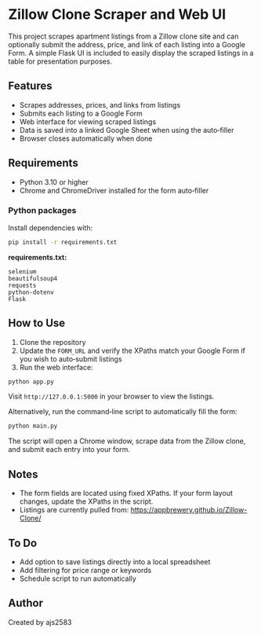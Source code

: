 # Zillow Clone Scraper and Web UI

This project scrapes apartment listings from a Zillow clone site and can optionally submit the address, price, and link of each listing into a Google Form. A simple Flask UI is included to easily display the scraped listings in a table for presentation purposes.

## Features

- Scrapes addresses, prices, and links from listings
- Submits each listing to a Google Form
- Web interface for viewing scraped listings
- Data is saved into a linked Google Sheet when using the auto‑filler
- Browser closes automatically when done

## Requirements

- Python 3.10 or higher
- Chrome and ChromeDriver installed for the form auto‑filler

### Python packages

Install dependencies with:

```bash
pip install -r requirements.txt
```

**requirements.txt:**
```text
selenium
beautifulsoup4
requests
python-dotenv
Flask
```

## How to Use

1. Clone the repository
2. Update the `FORM_URL` and verify the XPaths match your Google Form if you wish to auto‑submit listings
3. Run the web interface:

```bash
python app.py
```

Visit `http://127.0.0.1:5000` in your browser to view the listings.

Alternatively, run the command‑line script to automatically fill the form:

```bash
python main.py
```

The script will open a Chrome window, scrape data from the Zillow clone, and submit each entry into your form.

## Notes

- The form fields are located using fixed XPaths. If your form layout changes, update the XPaths in the script.
- Listings are currently pulled from: https://appbrewery.github.io/Zillow-Clone/

## To Do

- Add option to save listings directly into a local spreadsheet
- Add filtering for price range or keywords
- Schedule script to run automatically

## Author

Created by ajs2583
